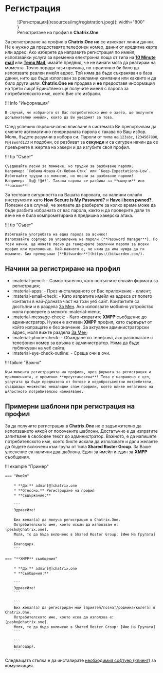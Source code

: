 # Регистрация

<figure markdown>
  ![Регистрация](resources/img/registration.jpeg){: width="800" }
  <figcaption>Регистритане на профил в <b>Chatrix.One</b></figcaption>
</figure>

За регистриране на профил в **Chatrix.One** **не** се изискват лични данни. Не е нужно да предоставяте телефонен номер, данни от кредитна карта или адрес. Ако изберете да направите регистрация по имейл, използвайки услуга за временна електронна поща от типа на [**10 Minute mail**](https://10minutemail.com/) или [**Temp Mail**](https://temp-mail.org/), имайте предвид, че не винаги мога да реагирам на момента. Точно поради тази причина, по-практично би било да използвате реален имейл адрес. Той няма да бъде съхраняван в база данни, нито ще бъде използван за рекламни кампании или каквито и да било други цели. **Chatrix.One** **не** продава и **не** предоставя информация на трети лица! Единствено ще получите имейл с парола за потребителското име, което Вие сте избрали.

!!! info "Информация"

    В случай, че избраното от Вас потребителско име е заето, ще получите допълнителни имейли, които да Ви уведомят за това.

След успешно първоначално вписване в системата Ви препоръчвам да смените автоматично генерираната парола с такава по Ваш избор. Моля, бъдете разумни в избора си. Пароли от типа на `123abc`, `1234567890`, `P@ssword123` и подобни, се разбиват за **секунди** и са сигурен начин да се превърнете в жертва на хакери и да изгубите своя профил.

!!! tip "Съвет"

    Създавайте лесни за помнене, но трудни за разбиване пароли.
    Например: `Любима-Фраза-От-Любим-Стих` или `Keep-Expectations-Low`.
    Избягвайте трудни за помнене, но лесни за разбиване пароли!
    Например: `Sq@-!@#!`. Такава парола се разбива за **минути** или **часове**!

За тестване сигурността на Вашата паролата, са налични онлайн инструменти като [**How Secure Is My Password?**](https://www.security.org/how-secure-is-my-password/) и [**Have i been pwned?**](https://haveibeenpwned.com/). Полезни са в случай, че желаете да разберете за колко време може да бъде разбита избраната от вас парола, както и да проверите дали тя вече не е била компрометирана в предишна хакерска атака.

!!! tip "Съвет"

    Избягвайте употребата на една парола за всичко!
    Използвайте софтуер за управление на пароли (**Password Manager**). По този начин, ще можете лесно да генерирате различни пароли за всеки профил или приложение. Най-важното е, че няма да има нужда да ги помните. Бих препоръчал [**Bitwarden**](https://bitwarden.com/).

## Начини за регистриране на профил

- :material-pencil: - Самостоятелно, като попълните онлайн формата за регистрация;
- :material-apps: - През инсталираното от Вас приложение - клиент;
- :material-email-check: - Като изпратите имейл на адреса от полето контакти в най-долната част на този уеб сайт. Контактите са достъпни и в раздела [За Мен](https://docs.chatrix.one/about/#_2). Ако използвате мобилно устройство моля проверете в менюто :material-menu:;
- :material-message-check: - Като изпратите **XMPP** съобщение до администратор. Нужен е активен **XMPP** профил, като сървърът от който изпращате е без значение. За актуален администраторски адрес, моля вижте раздела [За Мен](https://docs.chatrix.one/about/#_2);
- :material-phone-check: - Обаждане по телефона, ако разполагате с телефонен номер за връзка с администратор. Няма да бъде публикуван на уеб сайта;
- :material-eye-check-outline: - Среща очи в очи.

!!! failure "Важно"

    Към момента регистрацията на профили, чрез формата за регистрация и приложенията, е временно **преустановена**! Това е направено с цел, услугата да бъде предпазена от ботове и недобросъвестни потребители, създаващи множество невалидни спам профили, което влияе негативно на цялостното потребителско изживяване.

## Примерни шаблони при регистрация на профил

За да получите регистрация в **Chatrix.One** не е задължително да използването някой от посочените шаблони. Достатъчно е да изпратите запитване в свободен текст до администратор. Важното, е да напишете потребителското име, което бихте искали да използвате и дали желаете да бъдете включени към група от типа **Shared Roster Group**. За Ваше улеснение са налични два шаблона. Един за имейл и един за **XMPP** съобщения.

!!! example "Пример"

    === "Имейл"

        * **До:** admin[@]chatrix.one
        * **Относно:** Регистриране на профил
        * **Съдържание:**

        ```
        Здравейте!

        Бих желал(а) да получа регистрация в Chatrix.One.
        Потребителското име, което искам да използвам е: [pesho@chatrix.one].
        Моля, то да бъда включено в Shared Roster Group: [Име На Групата]

        Благодаря.
        ```

    === "**XMPP** съобщения"

        * **До:** admin[@]chatrix.one
        * **Съобщения:**

        ```
        Здравейте!
        ```

        ```
        Бих желал(а) да регистрирам мой [приятел/познат/роднина/колега] в Chatrix.One.
        Потребителското име, което иска да използва е: [pesho@chatrix.one].
        Моля, то да бъда включено в Shared Roster Group: [Име На Групата]
        ```

        ```
        Благодаря.
        ```

Следващата стъпка е да инсталирате [необходимия софтуер (клиент)](https://docs.chatrix.one/clients/) за комуникация.
